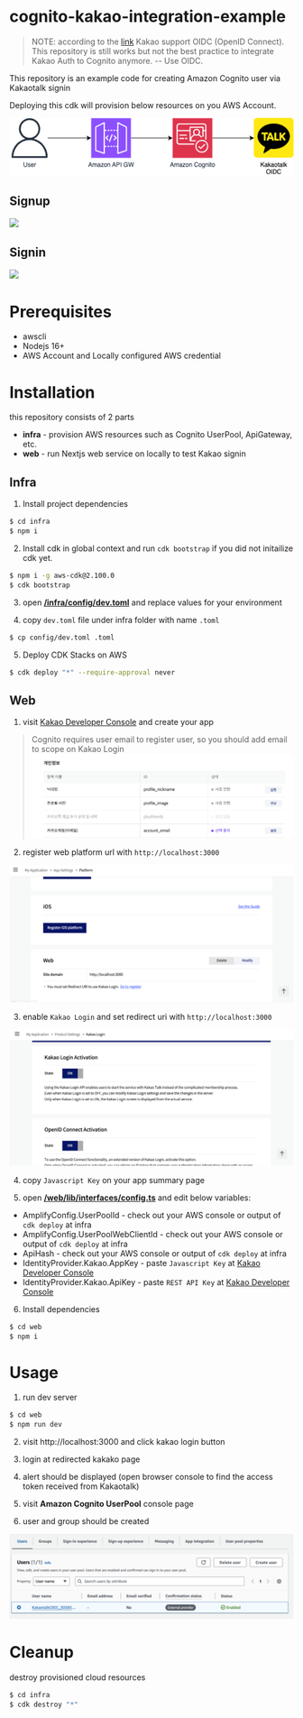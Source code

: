 # cognito-kakao-integration-example

> NOTE: according to the [link](https://devtalk.kakao.com/t/openid-connect-oidc-id-token-payload-email/122501) Kakao support OIDC (OpenID Connect). This repository is still works but not the best practice to integrate Kakao Auth to Cognito anymore. -- Use OIDC.

This repository is an example code for creating Amazon Cognito user via Kakaotalk signin

Deploying this cdk will provision below resources on you AWS Account.

![](/img/architecture.png)

## Signup

![](/img/signup.png)

## Signin

![](/img/signin.png)

# Prerequisites

- awscli
- Nodejs 16+
- AWS Account and Locally configured AWS credential

# Installation

this repository consists of 2 parts

- **infra** - provision AWS resources such as Cognito UserPool, ApiGateway, etc.
- **web** - run Nextjs web service on locally to test Kakao signin

## Infra

1. Install project dependencies

```bash
$ cd infra
$ npm i
```

2. Install cdk in global context and run `cdk bootstrap` if you did not initailize cdk yet.

```bash
$ npm i -g aws-cdk@2.100.0
$ cdk bootstrap
```

3. open [**/infra/config/dev.toml**](infra/config/dev.toml) and replace values for your environment

4. copy `dev.toml` file under infra folder with name `.toml`

```bash
$ cp config/dev.toml .toml
```

5. Deploy CDK Stacks on AWS

```bash
$ cdk deploy "*" --require-approval never
```

## Web

1. visit [Kakao Developer Console](https://developers.kakao.com/console/app) and create your app

> Cognito requires user email to register user, so you should add email to scope on Kakao Login
> ![](/img/app_email.png)

2. register web platform url with `http://localhost:3000`

![](/img/kakao1.png)

3. enable `Kakao Login` and set redirect uri with `http://localhost:3000`

![](/img/kakao2.png)

4. copy `Javascript Key` on your app summary page

5. open [**/web/lib/interfaces/config.ts**](web/lib/interfaces/config.ts) and edit below variables:

- AmplifyConfig.UserPoolId - check out your AWS console or output of `cdk deploy` at infra
- AmplifyConfig.UserPoolWebClientId - check out your AWS console or output of `cdk deploy` at infra
- ApiHash - check out your AWS console or output of `cdk deploy` at infra
- IdentityProvider.Kakao.AppKey - paste `Javascript Key` at [Kakao Developer Console](https://developers.kakao.com/console/app)
- IdentityProvider.Kakao.ApiKey - paste `REST API Key` at [Kakao Developer Console](https://developers.kakao.com/console/app)

6. Install dependencies

```bash
$ cd web
$ npm i
```

# Usage

1. run dev server

```bash
$ cd web
$ npm run dev
```

2. visit http://localhost:3000 and click kakao login button

3. login at redirected kakako page

4. alert should be displayed (open browser console to find the access token received from Kakaotalk)

5. visit **Amazon Cognito UserPool** console page

6. user and group should be created

![](/img/user.png)

# Cleanup

destroy provisioned cloud resources

```bash
$ cd infra
$ cdk destroy "*"
```
